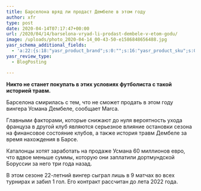 ```yaml
---
title: Барселона вряд ли продаст Дембеле в этом году
author: xfr
type: post
date: 2020-04-14T07:17:47+00:00
url: /2020/04/14/barselona-vryad-li-prodast-dembele-v-etom-godu/
image: /uploads/photo_2020-04-14_00-43-50-e1586848656488.jpg
yasr_schema_additional_fields:
  - 'a:22:{s:18:"yasr_product_brand";s:0:"";s:16:"yasr_product_sku";s:0:"";s:37:"yasr_product_global_identifier_select";s:5:"gtin8";s:36:"yasr_product_global_identifier_value";s:0:"";s:18:"yasr_product_price";s:0:"";s:27:"yasr_product_price_currency";s:0:"";s:30:"yasr_product_price_valid_until";s:0:"";s:31:"yasr_product_price_availability";s:12:"Discontinued";s:22:"yasr_product_price_url";s:0:"";s:26:"yasr_localbusiness_address";s:0:"";s:29:"yasr_localbusiness_pricerange";s:0:"";s:28:"yasr_localbusiness_telephone";s:0:"";s:20:"yasr_recipe_cooktime";s:0:"";s:23:"yasr_recipe_description";s:0:"";s:20:"yasr_recipe_keywords";s:0:"";s:21:"yasr_recipe_nutrition";s:0:"";s:20:"yasr_recipe_preptime";s:0:"";s:26:"yasr_recipe_recipecategory";s:0:"";s:25:"yasr_recipe_recipecuisine";s:0:"";s:28:"yasr_recipe_recipeingredient";s:0:"";s:30:"yasr_recipe_recipeinstructions";s:0:"";s:17:"yasr_recipe_video";s:0:"";}'
yasr_review_type:
  - BlogPosting

---
```

**Никто не станет покупать в этих условиях футболиста с такой историей травм.**

Барселона смирилась с тем, что не сможет продать в этом году вингера Усмана Дембеле, сообщает Marca.

Главными факторами, которые снижают до нуля вероятность ухода француза в другой клуб являются серьезное влияние остановки сезона на финансовое состояние клубов, а также история травм Дембеле за время нахождения в Барсе.

Каталонцы хотят заработать на продаже Усмана 60 миллионов евро, что вдвое меньше суммы, которую они заплатили дортмундской Боруссии за него три года назад.

В этом сезоне 22-летний вингер сыграл лишь в 9 матчах во всех турнирах и забил 1 гол. Его контракт рассчитан до лета 2022 года.